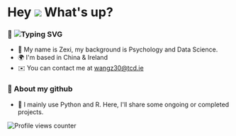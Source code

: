 Hey ![](https://user-images.githubusercontent.com/18350557/176309783-0785949b-9127-417c-8b55-ab5a4333674e.gif) What's up?
===========================================================================================================================
### 🤺 ![Typing SVG](https://readme-typing-svg.demolab.com/?lines=About+me;Second+line+of+text)
*   🧠  My name is Zexi, my background is Psychology and Data Science.
*   🌍  I'm based in China & Ireland
*   ✉️  You can contact me at [wangz30@tcd.ie](mailto:wangz30@tcd.ie)

### 🏢 About my github
*   🧠 I mainly use Python and R. Here, I'll share some ongoing or completed projects.





![Profile views counter](https://komarev.com/ghpvc/?username=wangz30&&style=flat-square)  
  
